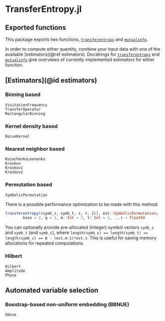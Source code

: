 # TransferEntropy.jl

## Exported functions

This package exports two functions, [`transferentropy`](@ref) and [`mutualinfo`](@ref).

In order to compute either quantity, combine your input data with one of the available 
[estimators](@ref estimators). Docstrings for [`transferentropy`](@ref) and 
[`mutualinfo`](@ref) give overviews of currently implemented estimators for either 
function.

## [Estimators](@id estimators)

### Binning based

```@docs
VisitationFrequency
TransferOperator
RectangularBinning
```

### Kernel density based

```@docs
NaiveKernel
```

### Nearest neighbor based

```@docs
KozachenkoLeonenko
Kraskov
Kraskov1
Kraskov2
```

### Permutation based

```@docs
SymbolicPermutation
```

There is a possible performance optimization to be made with this method:
```julia
transferentropy!(symb_s, symb_t, s, t, [c], est::SymbolicPermutation; 
        base = 2, q = 1, m::Int = 3, τ::Int = 1, ...) → Float64
```
You can optionally provide pre-allocated (integer) symbol vectors `symb_s` and `symb_t` (and `symb_c`),
where `length(symb_s) == length(symb_t) == length(symb_c) == N - (est.m-1)*est.τ`. This is useful for saving 
memory allocations for repeated computations.

### Hilbert

```@docs
Hilbert
Amplitude
Phase
```

## Automated variable selection

### Boostrap-based non-uniform embedding (BBNUE)

```@docs
bbnue
```